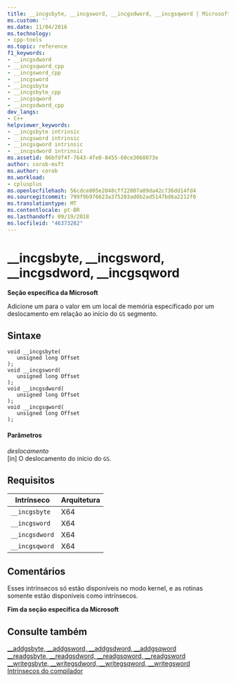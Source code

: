 ```yaml
---
title: __incgsbyte, __incgsword, __incgsdword, __incgsqword | Microsoft Docs
ms.custom: ''
ms.date: 11/04/2016
ms.technology:
- cpp-tools
ms.topic: reference
f1_keywords:
- __incgsdword
- __incgsqword_cpp
- __incgsword_cpp
- __incgsword
- __incgsbyte
- __incgsbyte_cpp
- __incgsqword
- __incgsdword_cpp
dev_langs:
- C++
helpviewer_keywords:
- __incgsbyte intrinsic
- __incgsword intrinsic
- __incgsqword intrinsic
- __incgsdword intrinsic
ms.assetid: 06bfdf4f-7643-4fe0-8455-60ce3068073e
author: corob-msft
ms.author: corob
ms.workload:
- cplusplus
ms.openlocfilehash: 56cdce805e2048cff22007a89da42c736dd14fd4
ms.sourcegitcommit: 799f9b976623a375203ad8b2ad5147bd6a2212f0
ms.translationtype: MT
ms.contentlocale: pt-BR
ms.lasthandoff: 09/19/2018
ms.locfileid: "46373282"
---
```

# <a name="incgsbyte-incgsword-incgsdword-incgsqword"></a>__incgsbyte, __incgsword, __incgsdword, __incgsqword

**Seção específica da Microsoft**

Adicione um para o valor em um local de memória especificado por um deslocamento em relação ao início do `GS` segmento.

## <a name="syntax"></a>Sintaxe

```
void __incgsbyte( 
   unsigned long Offset 
);
void __incgsword( 
   unsigned long Offset 
);
void __incgsdword( 
   unsigned long Offset
);
void __incgsqword( 
   unsigned long Offset 
);
```

#### <a name="parameters"></a>Parâmetros

*deslocamento*<br/>
[in] O deslocamento do início do `GS`.

## <a name="requirements"></a>Requisitos

|Intrínseco|Arquitetura|
|---------------|------------------|
|`__incgsbyte`|X64|
|`__incgsword`|X64|
|`__incgsdword`|X64|
|`__incgsqword`|X64|

## <a name="remarks"></a>Comentários

Esses intrínsecos só estão disponíveis no modo kernel, e as rotinas somente estão disponíveis como intrínsecos.

**Fim da seção específica da Microsoft**

## <a name="see-also"></a>Consulte também

[__addgsbyte, \__addgsword, \__addgsdword, \__addgsqword](../intrinsics/addgsbyte-addgsword-addgsdword-addgsqword.md)<br/>
[__readgsbyte, \__readgsdword, \__readgsqword, \__readgsword](../intrinsics/readgsbyte-readgsdword-readgsqword-readgsword.md)<br/>
[__writegsbyte, \__writegsdword, \__writegsqword, \__writegsword](../intrinsics/writegsbyte-writegsdword-writegsqword-writegsword.md)<br/>
[Intrínsecos do compilador](../intrinsics/compiler-intrinsics.md)